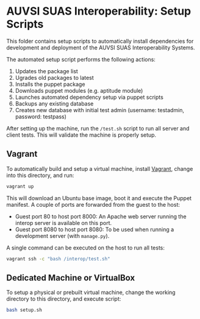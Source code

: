 AUVSI SUAS Interoperability: Setup Scripts
==========================================

This folder contains setup scripts to automatically install dependencies for
development and deployment of the AUVSI SUAS Interoperability Systems.

The automated setup script performs the following actions:
  1. Updates the package list
  2. Ugrades old packages to latest
  3. Installs the puppet package
  4. Downloads puppet modules (e.g. aptitude module)
  5. Launches automated dependency setup via puppet scripts
  6. Backups any existing database
  7. Creates new database with initial test admin
     (username: testadmin, password: testpass)

After setting up the machine, run the `/test.sh` script to run all server and
client tests. This will validate the machine is properly setup.


Vagrant
-------

To automatically build and setup a virtual machine, install
[Vagrant](https://www.vagrantup.com/), change into this directory, and run:

``` sh
vagrant up
```

This will download an Ubuntu base image, boot it and execute the Puppet
manifest. A couple of ports are forwarded from the guest to the host:

* Guest port 80 to host port 8000: An Apache web server running the interop
  server is available on this port.
* Guest port 8080 to host port 8080: To be used when running a development
  server (with `manage.py`).

A single command can be executed on the host to run all tests:

``` sh
vagrant ssh -c "bash /interop/test.sh"
```


Dedicated Machine or VirtualBox
-------------------------------

To setup a physical or prebuilt virtual machine, change the working directory
to this directory, and execute script:

``` sh
bash setup.sh
```

